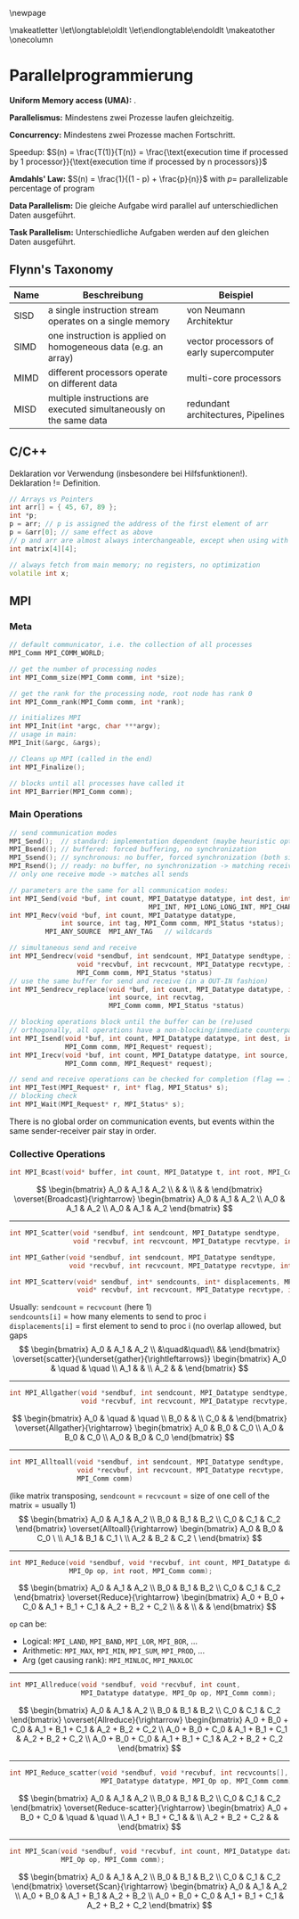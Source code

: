 \newpage

\makeatletter
\let\longtable\oldlt
\let\endlongtable\endoldlt
\makeatother
\onecolumn


# Parallelprogrammierung

**Uniform Memory access (UMA):** .

**Parallelismus:** Mindestens zwei Prozesse laufen gleichzeitig.

**Concurrency:** Mindestens zwei Prozesse machen Fortschritt.

Speedup:
$S(n) = \frac{T(1)}{T(n)} = \frac{\text{execution time if processed by 1 processor}}{\text{execution time if processed by n processors}}$

**Amdahls' Law:**
$S(n) = \frac{1}{(1 - p) + \frac{p}{n}}$
with $p =$ parallelizable percentage of program

**Data Parallelism:** Die gleiche Aufgabe wird parallel auf unterschiedlichen Daten ausgeführt.

**Task Parallelism:** Unterschiedliche Aufgaben werden auf den gleichen Daten ausgeführt.

## Flynn's Taxonomy

| Name | Beschreibung | Beispiel |
|------|--------------|----------|
| SISD | a single instruction stream operates on a single memory              | von Neumann Architektur |
| SIMD | one instruction is applied on homogeneous data (e.g. an array) | vector processors of early supercomputer |
| MIMD | different processors operate on different data | multi-core processors |
| MISD | multiple instructions are executed simultaneously on the same data | redundant architectures, Pipelines |

## C/C++

Deklaration vor Verwendung (insbesondere bei Hilfsfunktionen!). Deklaration != Definition.

```cpp
// Arrays vs Pointers
int arr[] = { 45, 67, 89 };
int *p;
p = arr; // p is assigned the address of the first element of arr
p = &arr[0]; // same effect as above
// p and arr are almost always interchangeable, except when using with extern and lying in one declaration
int matrix[4][4];

// always fetch from main memory; no registers, no optimization
volatile int x;
```


## MPI

### Meta
```cpp
// default communicator, i.e. the collection of all processes
MPI_Comm MPI_COMM_WORLD;

// get the number of processing nodes
int MPI_Comm_size(MPI_Comm comm, int *size);

// get the rank for the processing node, root node has rank 0
int MPI_Comm_rank(MPI_Comm comm, int *rank);

// initializes MPI
int MPI_Init(int *argc, char ***argv);
// usage in main:
MPI_Init(&argc, &args);

// Cleans up MPI (called in the end)
int MPI_Finalize();

// blocks until all processes have called it
int MPI_Barrier(MPI_Comm comm);
```

### Main Operations
```cpp
// send communication modes
MPI_Send();  // standard: implementation dependent (maybe heuristic optimizing)
MPI_Bsend(); // buffered: forced buffering, no synchronization
MPI_Ssend(); // synchronous: no buffer, forced synchronization (both sides wait for each other)
MPI_Rsend(); // ready: no buffer, no synchronization -> matching receive must already be initiated
// only one receive mode -> matches all sends

// parameters are the same for all communication modes:
int MPI_Send(void *buf, int count, MPI_Datatype datatype, int dest, int tag, MPI_Comm comm);
                                   MPI_INT, MPI_LONG_LONG_INT, MPI_CHAR  // data types
int MPI_Recv(void *buf, int count, MPI_Datatype datatype, 
             int source, int tag, MPI_Comm comm, MPI_Status *status);
         MPI_ANY_SOURCE  MPI_ANY_TAG   // wildcards

// simultaneous send and receive
int MPI_Sendrecv(void *sendbuf, int sendcount, MPI_Datatype sendtype, int dest, int sendtag, 
                 void *recvbuf, int recvcount, MPI_Datatype recvtype, int source, int recvtag, 
                 MPI_Comm comm, MPI_Status *status)
// use the same buffer for send and receive (in a OUT-IN fashion)
int MPI_Sendrecv_replace(void *buf, int count, MPI_Datatype datatype, int dest, int sendtag, 
                         int source, int recvtag, 
                         MPI_Comm comm, MPI_Status *status)

// blocking operations block until the buffer can be (re)used
// orthogonally, all operations have a non-blocking/immediate counterpart:
int MPI_Isend(void *buf, int count, MPI_Datatype datatype, int dest, int tag,
              MPI_Comm comm, MPI_Request* request);
int MPI_Irecv(void *buf, int count, MPI_Datatype datatype, int source, int tag, 
              MPI_Comm comm, MPI_Request* request);

// send and receive operations can be checked for completion (flag == 1 iff completed)
int MPI_Test(MPI_Request* r, int* flag, MPI_Status* s);
// blocking check
int MPI_Wait(MPI_Request* r, MPI_Status* s);


```

There is no global order on communication events, but events within the same sender-receiver pair stay in order.


### Collective Operations

```cpp
int MPI_Bcast(void* buffer, int count, MPI_Datatype t, int root, MPI_Comm comm);
```

$$
\begin{bmatrix}
A_0 & A_1 & A_2 \\
    &     &     \\
    &     &
\end{bmatrix}
\overset{Broadcast}{\rightarrow}
\begin{bmatrix}
A_0 & A_1 & A_2 \\
A_0 & A_1 & A_2 \\
A_0 & A_1 & A_2
\end{bmatrix}
$$

---

```cpp
int MPI_Scatter(void *sendbuf, int sendcount, MPI_Datatype sendtype,
                void *recvbuf, int recvcount, MPI_Datatype recvtype, int root, MPI_Comm comm)

int MPI_Gather(void *sendbuf, int sendcount, MPI_Datatype sendtype,
               void *recvbuf, int recvcount, MPI_Datatype recvtype, int root, MPI_Comm comm)

int MPI_Scatterv(void* sendbuf, int* sendcounts, int* displacements, MPI_Datatype sendtype,
                 void* recvbuf, int recvcount, MPI_Datatype recvtype, int root, MPI_Comm comm)
```
Usually: `sendcount` = `recvcount` (here 1)  
`sendcounts[i]` = how many elements to send to proc i  
`displacements[i]` = first element to send to proc i (no overlap allowed, but gaps
$$
\begin{bmatrix}
A_0 & A_1 & A_2 \\
    &\quad&\quad\\
    &&
\end{bmatrix}
\overset{scatter}{\underset{gather}{\rightleftarrows}}
\begin{bmatrix}
A_0 & \quad & \quad \\
A_1 &       &      \\
A_2 &       &
\end{bmatrix}
$$

---


```cpp
int MPI_Allgather(void *sendbuf, int sendcount, MPI_Datatype sendtype,
                  void *recvbuf, int recvcount, MPI_Datatype recvtype, MPI_Comm comm)
```

$$
\begin{bmatrix}
A_0 & \quad & \quad \\
B_0 &       &       \\
C_0 &       &
\end{bmatrix}
\overset{Allgather}{\rightarrow}
\begin{bmatrix}
A_0 & B_0  & C_0 \\
A_0 & B_0  & C_0 \\
A_0 & B_0  & C_0
\end{bmatrix}
$$

---

```cpp
int MPI_Alltoall(void *sendbuf, int sendcount, MPI_Datatype sendtype,
                 void *recvbuf, int recvcount, MPI_Datatype recvtype,
                 MPI_Comm comm)
```
(like matrix transposing, `sendcount` = `recvcount` = size of one cell of the matrix = usually 1)
$$
\begin{bmatrix}
A_0 & A_1 & A_2 \\
B_0 & B_1 & B_2 \\
C_0 & C_1 & C_2
\end{bmatrix}
\overset{Alltoall}{\rightarrow}
\begin{bmatrix}
A_0 & B_0  & C_0 \ \\
A_1 & B_1  & C_1 \ \\
A_2 & B_2  & C_2 \
\end{bmatrix}
$$

---

```cpp
int MPI_Reduce(void *sendbuf, void *recvbuf, int count, MPI_Datatype datatype,
               MPI_Op op, int root, MPI_Comm comm);
```

$$
\begin{bmatrix}
A_0 & A_1 & A_2 \\
B_0 & B_1 & B_2 \\
C_0 & C_1 & C_2
\end{bmatrix}
\overset{Reduce}{\rightarrow}
\begin{bmatrix}
A_0 + B_0 + C_0 & A_1 + B_1 + C_1  & A_2 + B_2 + C_2 \\
                &                  &                 \\
                &                  &
\end{bmatrix}
$$

`op` can be:

- Logical: `MPI_LAND`, `MPI_BAND`, `MPI_LOR`, `MPI_BOR`, ...
- Arithmetic: `MPI_MAX`, `MPI_MIN`, `MPI_SUM`, `MPI_PROD`, ...
- Arg (get causing rank): `MPI_MINLOC`, `MPI_MAXLOC`

---

```cpp
int MPI_Allreduce(void *sendbuf, void *recvbuf, int count,
                  MPI_Datatype datatype, MPI_Op op, MPI_Comm comm);
```

$$
\begin{bmatrix}
A_0 & A_1 & A_2 \\
B_0 & B_1 & B_2 \\
C_0 & C_1 & C_2
\end{bmatrix}
\overset{Allreduce}{\rightarrow}
\begin{bmatrix}
A_0 + B_0 + C_0 & A_1 + B_1 + C_1  & A_2 + B_2 + C_2 \\
A_0 + B_0 + C_0 & A_1 + B_1 + C_1  & A_2 + B_2 + C_2 \\
A_0 + B_0 + C_0 & A_1 + B_1 + C_1  & A_2 + B_2 + C_2
\end{bmatrix}
$$

---

```cpp
int MPI_Reduce_scatter(void *sendbuf, void *recvbuf, int recvcounts[],
                       MPI_Datatype datatype, MPI_Op op, MPI_Comm comm)
```

$$
\begin{bmatrix}
A_0 & A_1 & A_2 \\
B_0 & B_1 & B_2 \\
C_0 & C_1 & C_2
\end{bmatrix}
\overset{Reduce-scatter}{\rightarrow}
\begin{bmatrix}
A_0 + B_0 + C_0  & \quad & \quad \\
A_1 + B_1 + C_1  &       & \\
A_2 + B_2 + C_2  &       &
\end{bmatrix}
$$

---

```cpp
int MPI_Scan(void *sendbuf, void *recvbuf, int count, MPI_Datatype datatype,
             MPI_Op op, MPI_Comm comm);
```

$$
\begin{bmatrix}
A_0 & A_1 & A_2 \\
B_0 & B_1 & B_2 \\
C_0 & C_1 & C_2
\end{bmatrix}
\overset{Scan}{\rightarrow}
\begin{bmatrix}
A_0 & A_1 & A_2 \\
A_0 + B_0 & A_1 + B_1 & A_2 + B_2 \\
A_0 + B_0 + C_0 & A_1 + B_1 + C_1 & A_2 + B_2 + C_2
\end{bmatrix}
$$

